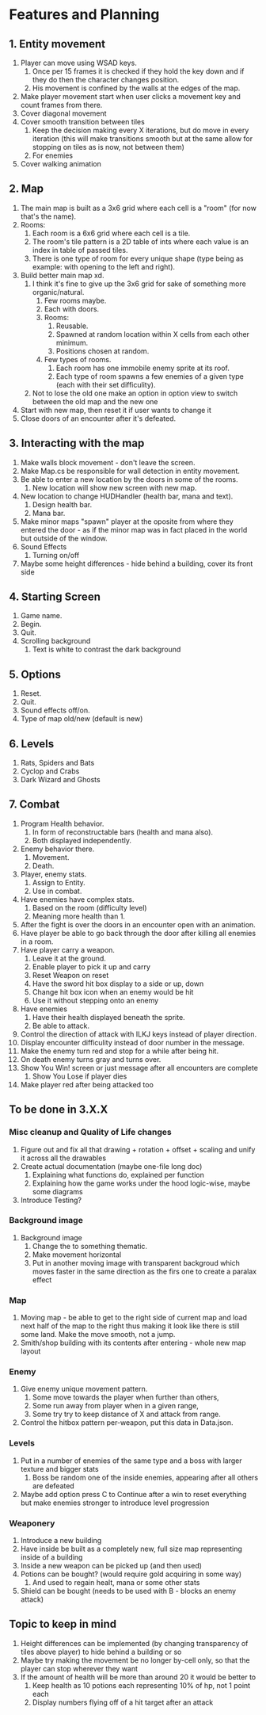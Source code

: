 # Features and Planning

## 1. Entity movement

1. Player can move using WSAD keys.
    1. Once per 15 frames it is checked if they hold the key down and if they do then the character changes position.
    2. His movement is confined by the walls at the edges of the map.
2. Make player movement start when user clicks a movement key and count frames from there.
3. Cover diagonal movement
4. Cover smooth transition between tiles
    1. Keep the decision making every X iterations, but do move in every iteration (this will make transitions smooth but at the same allow for stopping on tiles as is now, not between them)
    2. For enemies
5. Cover walking animation

## 2. Map

1. The main map is built as a 3x6 grid where each cell is a "room" (for now that's the name).
2. Rooms:
    1. Each room is a 6x6 grid where each cell is a tile.
    2. The room's tile pattern is a 2D table of ints where each value is an index in table of passed tiles.
    3. There is one type of room for every unique shape (type being as example: with opening to the left and right).
3. Build better main map xd.
    1. I think it's fine to give up the 3x6 grid for sake of something more organic/natural.
        1. Few rooms maybe.
        2. Each with doors.
        3. Rooms:
            1. Reusable.
            2. Spawned at random location within X cells from each other minimum.
            3. Positions chosen at random.
        4. Few types of rooms.
            1. Each room has one immobile enemy sprite at its roof.
            2. Each type of room spawns a few enemies of a given type (each with their set difficulity).
    2. Not to lose the old one make an option in option view to switch between the old map and the new one
4. Start with new map, then reset it if user wants to change it
5. Close doors of an encounter after it's defeated.

## 3. Interacting with the map

1. Make walls block movement - don't leave the screen.
2. Make Map.cs be responsible for wall detection in entity movement.
3. Be able to enter a new location by the doors in some of the rooms.
    1. New location will show new screen with new map.
4. New location to change HUDHandler (health bar, mana and text).
    1. Design health bar.
    2. Mana bar.
5. Make minor maps "spawn" player at the oposite from where they entered the door - as if the minor map was in fact placed in the world but outside of the window.
6. Sound Effects
    1. Turning on/off
7. Maybe some height differences - hide behind a building, cover its front side

## 4. Starting Screen

1. Game name.
2. Begin.
3. Quit.
4. Scrolling background
    1. Text is white to contrast the dark background

## 5. Options

1. Reset.
2. Quit.
3. Sound effects off/on.
4. Type of map old/new (default is new)

## 6. Levels

1.  Rats, Spiders and Bats
2.  Cyclop and Crabs
3.  Dark Wizard and Ghosts

## 7. Combat

1. Program Health behavior.
    1. In form of reconstructable bars (health and mana also).
    2. Both displayed independently.
2. Enemy behavior there.
    1. Movement.
    2. Death.
3. Player, enemy stats.
    1. Assign to Entity.
    2. Use in combat.
4. Have enemies have complex stats.
    1. Based on the room (difficulty level)
    2. Meaning more health than 1.
5. After the fight is over the doors in an encounter open with an animation.
6. Have player be able to go back through the door after killing all enemies in a room.
7. Have player carry a weapon.
    1. Leave it at the ground.
    2. Enable player to pick it up and carry
    3. Reset Weapon on reset
    4. Have the sword hit box display to a side or up, down
    5. Change hit box icon when an enemy would be hit
    6. Use it without stepping onto an enemy
8. Have enemies
    1. Have their health displayed beneath the sprite.
    2. Be able to attack.
9. Control the direction of attack with ILKJ keys instead of player direction.
10. Display encounter difficulity instead of door number in the message.
11. Make the enemy turn red and stop for a while after being hit.
12. On death enemy turns gray and turns over.
13. Show You Win! screen or just message after all encounters are complete
    1. Show You Lose if player dies
14. Make player red after being attacked too

## To be done in 3.X.X

### Misc cleanup and Quality of Life changes

1. Figure out and fix all that drawing + rotation + offset + scaling and unify it across all the drawables
2. Create actual documentation (maybe one-file long doc)
    1. Explaining what functions do, explained per function
    2. Explaining how the game works under the hood logic-wise, maybe some diagrams
3. Introduce Testing?

### Background image

1. Background image
    1. Change the to something thematic.
    2. Make movement horizontal
    3. Put in another moving image with transparent backgroud which moves faster in the same direction as the firs one to create a paralax effect

### Map

1. Moving map - be able to get to the right side of current map and load next half of the map to the right thus making it look like there is still some land. Make the move smooth, not a jump.
2. Smith/shop building with its contents after entering - whole new map layout

### Enemy

1. Give enemy unique movement pattern.
    1. Some move towards the player when further than others,
    2. Some run away from player when in a given range,
    3. Some try try to keep distance of X and attack from range.
2. Control the hitbox pattern per-weapon, put this data in Data.json.

### Levels

1. Put in a number of enemies of the same type and a boss with larger texture and bigger stats
    1. Boss be random one of the inside enemies, appearing after all others are defeated
2. Maybe add option press C to Continue after a win to reset everything but make enemies stronger to introduce level progression

### Weaponery

1. Introduce a new building
2. Have inside be built as a completely new, full size map representing inside of a building
3. Inside a new weapon can be picked up (and then used)
4. Potions can be bought? (would require gold acquiring in some way)
    1. And used to regain healt, mana or some other stats
5. Shield can be bought (needs to be used with B - blocks an enemy attack)

## Topic to keep in mind

1. Height differences can be implemented (by changing transparency of tiles above player) to hide behind a building or so
2. Maybe try making the movement be no longer by-cell only, so that the player can stop wherever they want
3. If the amount of health will be more than around 20 it would be better to
    1. Keep health as 10 potions each representing 10% of hp, not 1 point each
    2. Display numbers flying off of a hit target after an attack
